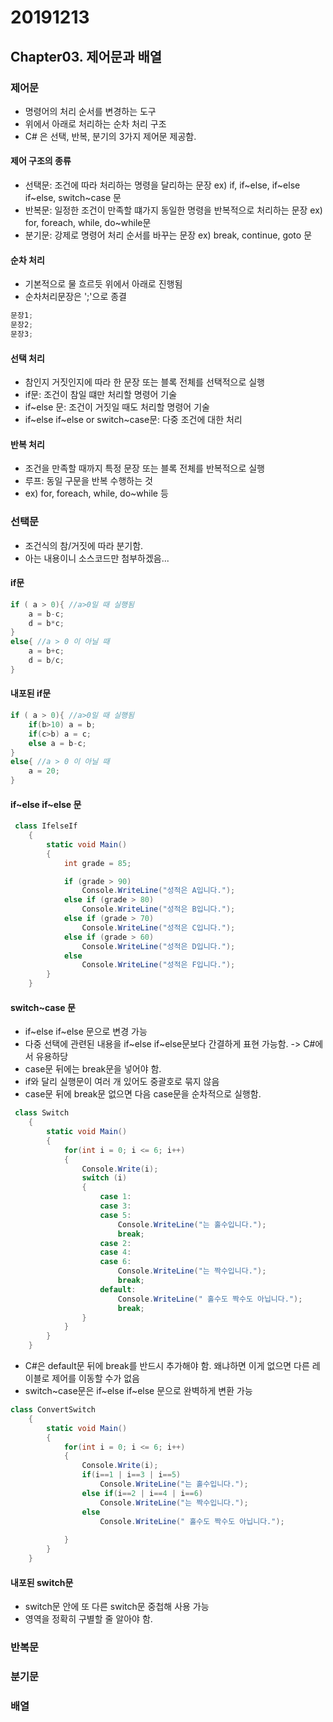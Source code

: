 # 20191213

## Chapter03. 제어문과 배열
### 제어문
- 명령어의 처리 순서를 변경하는 도구
- 위에서 아래로 처리하는 순차 처리 구조
- C# 은 선택, 반복, 분기의 3가지 제어문 제공함.

#### 제어 구조의 종류
- 선택문: 조건에 따라 처리하는 명령을 달리하는 문장
    ex) if, if~else, if~else if~else, switch~case 문
- 반복문: 일정한 조건이 만족할 떄가지 동일한 명령을 반복적으로 처리하는 문장
    ex) for, foreach, while, do~while문
- 분기문: 강제로 명령어 처리 순서를 바꾸는 문장
    ex) break, continue, goto 문

#### 순차 처리
- 기본적으로 물 흐르듯 위에서 아래로 진행됨
- 순차처리문장은 ';'으로 종결

```C#
문장1;
문장2;
문장3;
```

#### 선택 처리
- 참인지 거짓인지에 따라 한 문장 또는 블록 전체를 선택적으로 실행
- if문: 조건이 참일 떄만 처리할 명령어 기술
- if~else 문: 조건이 거짓일 때도 처리할 명령어 기술
- if~else if~else or switch~case문: 다중 조건에 대한 처리 

#### 반복 처리
- 조건을 만족할 때까지 특정 문장 또는 블록 전체를 반복적으로 실행
- 루프: 동일 구문을 반복 수행하는 것
- ex) for, foreach, while, do~while 등

### 선택문
- 조건식의 참/거짓에 따라 분기함.
- 아는 내용이니 소스코드만 첨부하겠음...
#### if문
```C#
if ( a > 0){ //a>0일 때 실행됨
    a = b-c;
    d = b*c;
}
else{ //a > 0 이 아닐 때 
    a = b+c;
    d = b/c;
}
```
#### 내포된 if문
```C#
if ( a > 0){ //a>0일 때 실행됨
    if(b>10) a = b;
    if(c>b) a = c;
    else a = b-c;
}
else{ //a > 0 이 아닐 때 
    a = 20;
}
```

#### if~else if~else 문
```C#
 class IfelseIf
    {
        static void Main()
        {
            int grade = 85;

            if (grade > 90)
                Console.WriteLine("성적은 A입니다.");
            else if (grade > 80)
                Console.WriteLine("성적은 B입니다.");
            else if (grade > 70)
                Console.WriteLine("성적은 C입니다.");
            else if (grade > 60)
                Console.WriteLine("성적은 D입니다.");
            else
                Console.WriteLine("성적은 F입니다.");
        }
    }
```
#### switch~case 문
- if~else if~else 문으로 변경 가능
- 다중 선택에 관련된 내용을 if~else if~else문보다 간결하게 표현 가능함. -> C#에서 유용하당
- case문 뒤에는 break문을 넣어야 함.
- if와 달리 실행문이 여러 개 있어도 중괄호로 묶지 않음
- case문 뒤에 break문 없으면 다음 case문을 순차적으로 실행함.
```C#
 class Switch
    {
        static void Main()
        {
            for(int i = 0; i <= 6; i++)
            {
                Console.Write(i);
                switch (i)
                {
                    case 1:
                    case 3:
                    case 5:
                        Console.WriteLine("는 홀수입니다.");
                        break;
                    case 2:
                    case 4:
                    case 6:
                        Console.WriteLine("는 짝수입니다.");
                        break;
                    default:
                        Console.WriteLine(" 홀수도 짝수도 아닙니다.");
                        break;
                }
            }
        }
    }
```
- C#은 default문 뒤에 break를 반드시 추가해야 함. 왜냐하면 이게 없으면 다른 레이블로 제어를 이동할 수가 없음
- switch~case문은 if~else if~else 문으로 완벽하게 변환 가능
```C#
class ConvertSwitch
    {
        static void Main()
        {
            for(int i = 0; i <= 6; i++)
            {
                Console.Write(i);
                if(i==1 | i==3 | i==5)
                    Console.WriteLine("는 홀수입니다.");
                else if(i==2 | i==4 | i==6)
                    Console.WriteLine("는 짝수입니다.");
                else
                    Console.WriteLine(" 홀수도 짝수도 아닙니다.");
                
            }
        }
    }
```
#### 내포된 switch문
- switch문 안에 또 다른 switch문 중첩해 사용 가능
- 영역을 정확히 구별할 줄 알아야 함.

### 반복문
### 분기문
### 배열